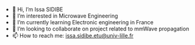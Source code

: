 - 👋 Hi, I’m Issa SIDIBE
- 👀 I’m interested in Microwave Engineering 
- 🌱 I’m currently learning Electronic engineering in France 
- 💞️ I’m looking to collaborate on project related to mmWave propagation 
- 📫 How to reach me: issa.sidibe.etu@univ-lille.fr 
<!---
IMPERFact11/IMPERFact11 is a ✨ special ✨ repository because its `README.md` (this file) appears on your GitHub profile.
You can click the Preview link to take a look at your changes.
--->
